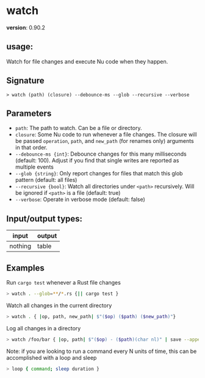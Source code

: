 # watch

**version**: 0.90.2

## **usage**:

Watch for file changes and execute Nu code when they happen.

## Signature

`> watch (path) (closure) --debounce-ms --glob --recursive --verbose`

## Parameters

- `path`: The path to watch. Can be a file or directory.
- `closure`: Some Nu code to run whenever a file changes. The closure will be passed `operation`, `path`, and `new_path` (for renames only) arguments in that order.
- `--debounce-ms {int}`: Debounce changes for this many milliseconds (default: 100). Adjust if you find that single writes are reported as multiple events
- `--glob {string}`: Only report changes for files that match this glob pattern (default: all files)
- `--recursive {bool}`: Watch all directories under `<path>` recursively. Will be ignored if `<path>` is a file (default: true)
- `--verbose`: Operate in verbose mode (default: false)

## Input/output types:

| input   | output |
| ------- | ------ |
| nothing | table  |

## Examples

Run `cargo test` whenever a Rust file changes

```bash
> watch . --glob=**/*.rs {|| cargo test }
```

Watch all changes in the current directory

```bash
> watch . { |op, path, new_path| $"($op) ($path) ($new_path)"}
```

Log all changes in a directory

```bash
> watch /foo/bar { |op, path| $"($op) - ($path)(char nl)" | save --append changes_in_bar.log }
```

Note: if you are looking to run a command every N units of time, this can be accomplished with a loop and sleep

```bash
> loop { command; sleep duration }
```
